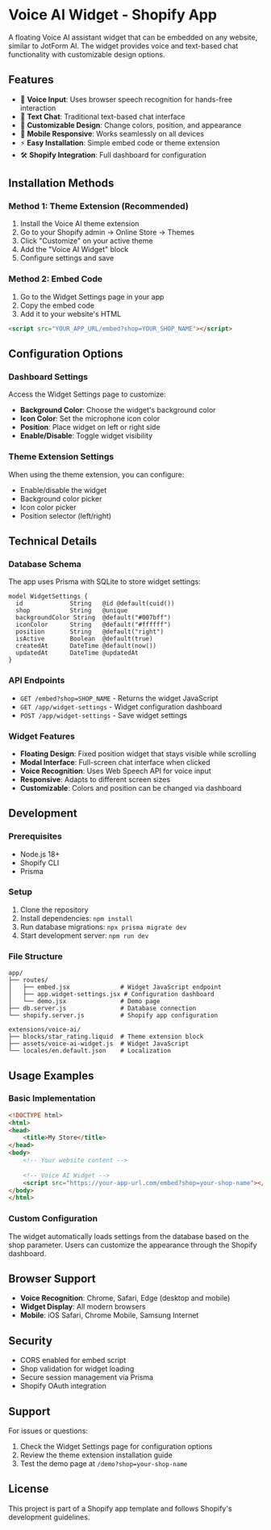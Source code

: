 # Voice AI Widget - Shopify App

A floating Voice AI assistant widget that can be embedded on any website, similar to JotForm AI. The widget provides voice and text-based chat functionality with customizable design options.

## Features

- 🎤 **Voice Input**: Uses browser speech recognition for hands-free interaction
- 💬 **Text Chat**: Traditional text-based chat interface
- 🎨 **Customizable Design**: Change colors, position, and appearance
- 📱 **Mobile Responsive**: Works seamlessly on all devices
- ⚡ **Easy Installation**: Simple embed code or theme extension
- 🛠️ **Shopify Integration**: Full dashboard for configuration

## Installation Methods

### Method 1: Theme Extension (Recommended)
1. Install the Voice AI theme extension
2. Go to your Shopify admin → Online Store → Themes
3. Click "Customize" on your active theme
4. Add the "Voice AI Widget" block
5. Configure settings and save

### Method 2: Embed Code
1. Go to the Widget Settings page in your app
2. Copy the embed code
3. Add it to your website's HTML

```html
<script src="YOUR_APP_URL/embed?shop=YOUR_SHOP_NAME"></script>
```

## Configuration Options

### Dashboard Settings
Access the Widget Settings page to customize:

- **Background Color**: Choose the widget's background color
- **Icon Color**: Set the microphone icon color
- **Position**: Place widget on left or right side
- **Enable/Disable**: Toggle widget visibility

### Theme Extension Settings
When using the theme extension, you can configure:

- Enable/disable the widget
- Background color picker
- Icon color picker
- Position selector (left/right)

## Technical Details

### Database Schema
The app uses Prisma with SQLite to store widget settings:

```prisma
model WidgetSettings {
  id             String   @id @default(cuid())
  shop           String   @unique
  backgroundColor String  @default("#007bff")
  iconColor      String   @default("#ffffff")
  position       String   @default("right")
  isActive       Boolean  @default(true)
  createdAt      DateTime @default(now())
  updatedAt      DateTime @updatedAt
}
```

### API Endpoints

- `GET /embed?shop=SHOP_NAME` - Returns the widget JavaScript
- `GET /app/widget-settings` - Widget configuration dashboard
- `POST /app/widget-settings` - Save widget settings

### Widget Features

- **Floating Design**: Fixed position widget that stays visible while scrolling
- **Modal Interface**: Full-screen chat interface when clicked
- **Voice Recognition**: Uses Web Speech API for voice input
- **Responsive**: Adapts to different screen sizes
- **Customizable**: Colors and position can be changed via dashboard

## Development

### Prerequisites
- Node.js 18+ 
- Shopify CLI
- Prisma

### Setup
1. Clone the repository
2. Install dependencies: `npm install`
3. Run database migrations: `npx prisma migrate dev`
4. Start development server: `npm run dev`

### File Structure
```
app/
├── routes/
│   ├── embed.jsx              # Widget JavaScript endpoint
│   ├── app.widget-settings.jsx # Configuration dashboard
│   └── demo.jsx               # Demo page
├── db.server.js               # Database connection
└── shopify.server.js          # Shopify app configuration

extensions/voice-ai/
├── blocks/star_rating.liquid  # Theme extension block
├── assets/voice-ai-widget.js  # Widget JavaScript
└── locales/en.default.json    # Localization
```

## Usage Examples

### Basic Implementation
```html
<!DOCTYPE html>
<html>
<head>
    <title>My Store</title>
</head>
<body>
    <!-- Your website content -->
    
    <!-- Voice AI Widget -->
    <script src="https://your-app-url.com/embed?shop=your-shop-name"></script>
</body>
</html>
```

### Custom Configuration
The widget automatically loads settings from the database based on the shop parameter. Users can customize the appearance through the Shopify dashboard.

## Browser Support

- **Voice Recognition**: Chrome, Safari, Edge (desktop and mobile)
- **Widget Display**: All modern browsers
- **Mobile**: iOS Safari, Chrome Mobile, Samsung Internet

## Security

- CORS enabled for embed script
- Shop validation for widget loading
- Secure session management via Prisma
- Shopify OAuth integration

## Support

For issues or questions:
1. Check the Widget Settings page for configuration options
2. Review the theme extension installation guide
3. Test the demo page at `/demo?shop=your-shop-name`

## License

This project is part of a Shopify app template and follows Shopify's development guidelines.
